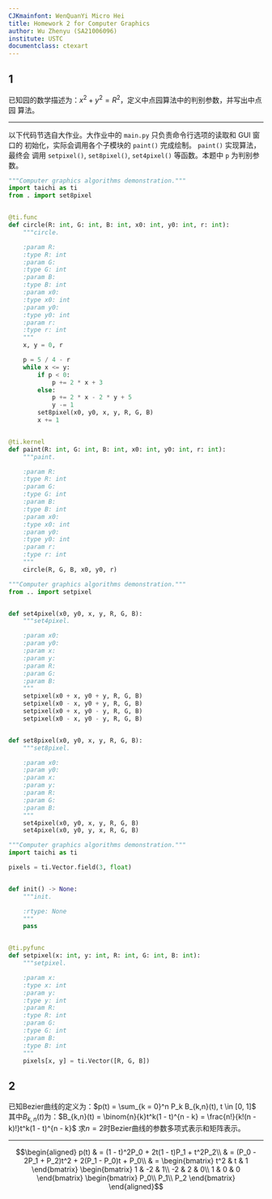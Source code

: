 ```yaml
---
CJKmainfont: WenQuanYi Micro Hei
title: Homework 2 for Computer Graphics
author: Wu Zhenyu (SA21006096)
institute: USTC
documentclass: ctexart
---
```


## 1

已知园的数学描述为：$x^2 + y^2 = R^2$，定义中点园算法中的判别参数，并写出中点园
算法。

---

以下代码节选自大作业。大作业中的 `main.py` 只负责命令行选项的读取和 GUI 窗口的
初始化，实际会调用各个子模块的 `paint()` 完成绘制。 `paint()` 实现算法，最终会
调用 `setpixel()`, `set8pixel()`, `set4pixel()` 等函数。本题中 `p` 为判别参数。

```python
"""Computer graphics algorithms demonstration."""
import taichi as ti
from . import set8pixel


@ti.func
def circle(R: int, G: int, B: int, x0: int, y0: int, r: int):
    """circle.

    :param R:
    :type R: int
    :param G:
    :type G: int
    :param B:
    :type B: int
    :param x0:
    :type x0: int
    :param y0:
    :type y0: int
    :param r:
    :type r: int
    """
    x, y = 0, r

    p = 5 / 4 - r
    while x <= y:
        if p < 0:
            p += 2 * x + 3
        else:
            p += 2 * x - 2 * y + 5
            y -= 1
        set8pixel(x0, y0, x, y, R, G, B)
        x += 1


@ti.kernel
def paint(R: int, G: int, B: int, x0: int, y0: int, r: int):
    """paint.

    :param R:
    :type R: int
    :param G:
    :type G: int
    :param B:
    :type B: int
    :param x0:
    :type x0: int
    :param y0:
    :type y0: int
    :param r:
    :type r: int
    """
    circle(R, G, B, x0, y0, r)
```

```python
"""Computer graphics algorithms demonstration."""
from .. import setpixel


def set4pixel(x0, y0, x, y, R, G, B):
    """set4pixel.

    :param x0:
    :param y0:
    :param x:
    :param y:
    :param R:
    :param G:
    :param B:
    """
    setpixel(x0 + x, y0 + y, R, G, B)
    setpixel(x0 - x, y0 + y, R, G, B)
    setpixel(x0 + x, y0 - y, R, G, B)
    setpixel(x0 - x, y0 - y, R, G, B)


def set8pixel(x0, y0, x, y, R, G, B):
    """set8pixel.

    :param x0:
    :param y0:
    :param x:
    :param y:
    :param R:
    :param G:
    :param B:
    """
    set4pixel(x0, y0, x, y, R, G, B)
    set4pixel(x0, y0, y, x, R, G, B)
```

```python
"""Computer graphics algorithms demonstration."""
import taichi as ti

pixels = ti.Vector.field(3, float)


def init() -> None:
    """init.

    :rtype: None
    """
    pass


@ti.pyfunc
def setpixel(x: int, y: int, R: int, G: int, B: int):
    """setpixel.

    :param x:
    :type x: int
    :param y:
    :type y: int
    :param R:
    :type R: int
    :param G:
    :type G: int
    :param B:
    :type B: int
    """
    pixels[x, y] = ti.Vector([R, G, B])
```

## 2

已知Bezier曲线的定义为：$p(t) = \sum_{k = 0}^n P_k B_{k,n}(t), t \in [0, 1]$
其中$B_{k,n}(t)$为：$B_{k,n}(t) = \binom{n}{k}t^k(1 - t)^{n - k}
= \frac{n!}{k!(n - k)!}t^k(1 - t)^{n - k}$
求$n = 2$时Bezier曲线的参数多项式表示和矩阵表示。

---

$$\begin{aligned}
p(t) & = (1 - t)^2P_0 + 2t(1 - t)P_1 + t^2P_2\\
& = (P_0 - 2P_1 + P_2)t^2 + 2(P_1 - P_0)t + P_0\\
& = \begin{bmatrix}
t^2 & t & 1
\end{bmatrix}
\begin{bmatrix}
1 & -2 & 1\\
-2 & 2 & 0\\
1 & 0 & 0
\end{bmatrix}
\begin{bmatrix}
P_0\\
P_1\\
P_2
\end{bmatrix}
\end{aligned}$$
